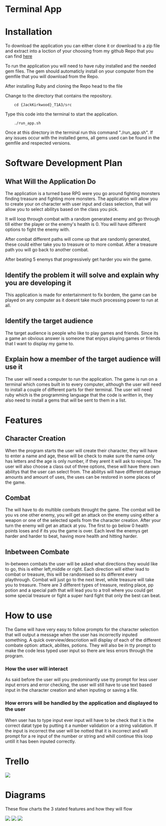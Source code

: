 # Terminal App

# Installation

To download the application you can either clone it or download to a zip file and extract into a loction of your choosing from my github Repo that you can find [here](https://github.com/jkirky82/Terminal-App)

To run the application you will need to have ruby installed and the needed gem files. The gem should automaticly install on your computer from the gemfile that you will download from the Repo.

After installing Ruby and cloning the Repo head to the file 

Change to the directory that contains the repository.

        cd {JackKirkwood}_T1A3/src

Type this code into the terminal to start the application.

        ./run_app.sh

Once at this directory in the terminal run this command "./run_app.sh". If any issues occur with the installed gems, all gems used can be found in the gemfile and respected versions. 

# Software Development Plan

## What Will the Application Do

The application is a turned base RPG were you go around fighting monsters finding treasure and fighting more monsters.
The application will allow you to create your on character with user input and class selection, that will allow you to select abilitys based on the class you pick.

It will loop through combat with a random generated enemy and go through till either the player or the enemy's health is 0. You will have different options to fight the enemy with.

After combat different paths will come up that are randomly generated, these could either take you to treasure or to more combat. After a treasure path you will go back to another combat.

After beating 5 enemys that progressively get harder you win the game.

## Identify the problem it will solve and explain why you are developing it

This application is made for entertainment to fix bordem, the game can be played on any computer as it doesnt take much processing power to run at all.

## Identify the target audience

The target audience is people who like to play games and friends. Since its a game an obvious answer is someone that enjoys playing games or friends that I want to display my game to.

## Explain how a member of the target audience will use it

The user will need a computer to run the application. The game is run on a terminal which comes built in to every computer, although the user will need to install a couple of different parts for their terminal. The user will need ruby which is the programming language that the code is written in, they also need to install a gems that will be sent to them in a list.

# Features

## Character Creation  

When the program starts the user will create their character, they will have to enter a name and age, these will be check to make sure the name only has letters and the age is only number, if they arent it will ask to reinput.
The user will also choose a class out of three options, these will have there own abilitys that the user can select from. The abilitys will have different damage amounts and amount of uses, the uses can be restored in some places of the game.

## Combat

The will have to do multible combats throught the game. The combat will be you vs one other enemy, you will get an attack on the enemy using either a weapon or one of the selected spells from the character creation. After your turn the enemy will get an attack at you. The first to go below 0 health points loses and if its you the game is over. Each level the enemys get harder and harder to beat, having more health and hitting harder.

## Inbetween Combate

In-between combats the user will be asked what directions they would like to go, this is either left,middle or right. Each direction will either lead to combat or treasure, this will be randomised so its different every playthrough. Combat will just go to the next level, while treasure will take you to treasure. There are 3 different types of treasure, resting place, pp potion and a special path that will lead you to a troll where you could get some special treasure or fight a super hard fight that only the best can beat.

# How to use

The Game will have very easy to follow prompts for the character selection that will output a message when the user has incorrectly inputed something.
A quick overview/descriotion will display of each of the different combate option: attack, abilites, potions. They will also be in tty prompt to make the code less typed user input so there are less errors through the program.

### How the user will interact

As said before the user will you predominantly use tty prompt for less user input errors and error checking, the user will still have to use text based input in the character creation and when inputing or saving a file.

### How errors will be handled by the application and displayed to the user

When user has to type input ever input will have to be check that it is the correct datat type by putting it a number validation or a string validation. If the input is incorrect the user will be notted that it is incorrect and  will prompt for a re input of the number or string and whill continue this loop untill it has been inputed correctly.

# Trello

![](docs/trello.PNG)

# Diagrams

These flow charts the 3 stated features and how they will flow

![](docs/Charactercreation.PNG)
![](docs/Combat.PNG)
![](docs/Paths.PNG)